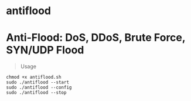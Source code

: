 # antiflood
# Anti-Flood: DoS, DDoS, Brute Force, SYN/UDP Flood
> Usage
``` 
chmod +x antiflood.sh
sudo ./antiflood --start
sudo ./antiflood --config
sudo ./antiflood --stop
```
